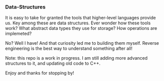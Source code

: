 ### Data-Structures

It is easy to take for granted the tools that higher-level languages provide us. Key among these are data structures. Ever wonder how these tools work? What abstract data types they use for storage? How operations are implemeted?

No? Well I have! And that curiosity led me to building them myself. Reverse engineering is the best way to understand something after all!

Note: this repo is a work in progress. I am still adding more advanced structures to it, and updating old code to C++.

Enjoy and thanks for stopping by!

